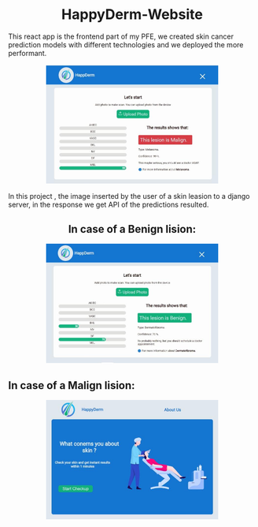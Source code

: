 <h1 align="center"> HappyDerm-Website</h1>
This react app is the frontend  part of my PFE, we created skin cancer prediction models with different technologies 
and we deployed the more performant.
<p align="center">
  <img src='./src/assets/cap1.png' width="350" title="hover text">
</p>


In this project , the image inserted by the user of a skin leasion to a django server,  in the response we get API of the predictions resulted.

<h2 align="center">In case of a Benign lision:</h2>

<p align="center">
  <img src='./src/assets/cap2.png' width="350" title="hover text">
</p>

<h2>In case of a Malign lision:</h2>

<p align="center">
  <img src='./src/assets/cap3.png' width="350" title="hover text">
</p>
